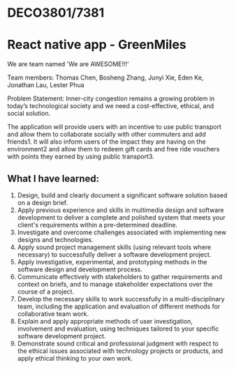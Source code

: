 # DECO3801/7381
# React native app -  GreenMiles
We are team named 'We are AWESOME!!!'

Team members: Thomas Chen, Bosheng Zhang, Junyi Xie, Eden Ke, Jonathan Lau, Lester Phua

Problem Statement:
Inner-city congestion remains a growing problem in today’s technological society and we need a cost-effective, ethical, and social solution.

The application will provide users with an incentive to use public transport and allow them to collaborate socially with other commuters and add friends1. It will also inform users of the impact they are having on the environment2 and allow them to redeem gift cards and free ride vouchers with points they earned by using public transport3.

## What I have learned: 
1. Design, build and clearly document a significant software solution based on a design brief.
2. Apply previous experience and skills in multimedia design and software development to deliver a complete and polished system that meets your client's requirements within a pre-determined deadline.
3. Investigate and overcome challenges associated with implementing new designs and technologies.
4. Apply sound project management skills (using relevant tools where necessary) to successfully deliver a software development project.
5. Apply investigative, experimental, and prototyping methods in the software design and development process.
6. Communicate effectively with stakeholders to gather requirements and context on briefs, and to manage stakeholder expectations over the course of a project.
7. Develop the necessary skills to work successfully in a multi-disciplinary team, including the application and evaluation of different methods for collaborative team work.
8. Explain and apply appropriate methods of user investigation, involvement and evaluation, using techniques tailored to your specific software development project.
9. Demonstrate sound critical and professional judgment with respect to the ethical issues associated with technology projects or products, and apply ethical thinking to your own work.
